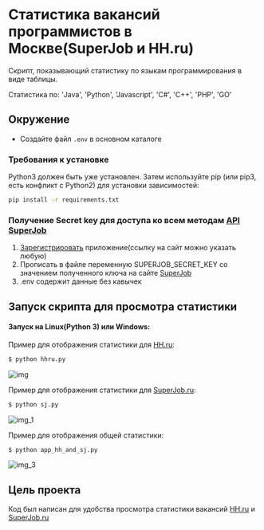 # Статистика вакансий программистов в Москве(SuperJob и HH.ru)
Скрипт, показывающий статистику по языкам программирования в виде таблицы.

Статистика по: 'Java', 'Python', 'Javascript', 'C#', 'C++', 'PHP', 'GO'

## Окружение

- Создайте файл ```.env``` в основном каталоге

### Требования к установке

Python3 должен быть уже установлен. Затем используйте pip (или pip3, есть конфликт с Python2) для установки зависимостей:

```bash
pip install -r requirements.txt
``` 

### Получение Secret key для доступа ко всем методам [API SuperJob](https://api.superjob.ru/)

1. [Зарегистрировать](https://api.superjob.ru/register) приложение(ссылку на сайт можно указать любую)
2. Прописать в файле переменную SUPERJOB_SECRET_KEY со значением полученного ключа на сайте [SuperJob](https://api.superjob.ru/register)
3. .env содержит данные без кавычек

## Запуск скрипта для просмотра статистики

#### Запуск на Linux(Python 3) или Windows:

Пример для отображения статистики для [HH.ru](https://hh.ru/):

```bash
$ python hhru.py
```
![img](https://github.com/Forluc/Stats_hhru_superjob/assets/75582238/e8c075bb-2c70-46cd-ba01-ecfb9d39b121)


Пример для отображения статистики для [SuperJob.ru](https://www.superjob.ru/):

```bash
$ python sj.py
```

![img_1](https://github.com/Forluc/Stats_hhru_superjob/assets/75582238/741b3599-6d99-4982-b65c-bc04bf0f3402)

Пример для отображения общей статистики:

```bash
$ python app_hh_and_sj.py
```

![img_3](https://github.com/Forluc/Stats_hhru_superjob/assets/75582238/a1fd39b9-027b-495f-9c0e-6ecc4876f602)

## Цель проекта
Код был написан для удобства просмотра статистики вакансий [HH.ru](https://hh.ru/) и [SuperJob.ru](https://www.superjob.ru/)
